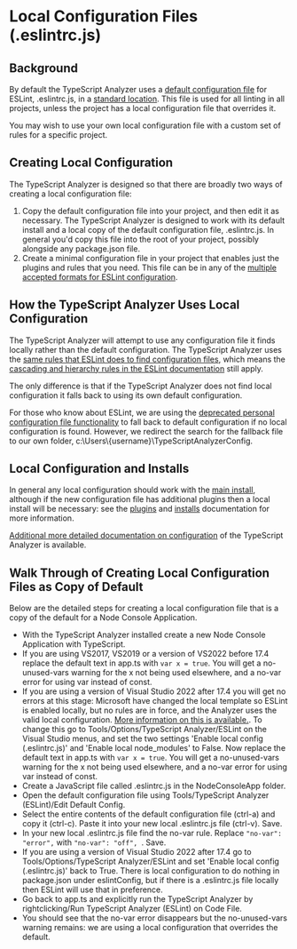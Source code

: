 ﻿# Local Configuration Files (.eslintrc.js)

## Background

By default the TypeScript Analyzer uses a [default configuration file](defaultconfig.md) for ESLint, .eslintrc.js, in a [standard location](defaultconfig.md#location).  This file is used for all linting in all projects, unless the project has a local configuration file that overrides it.

You may wish to use your own local configuration file with a custom set of rules for a specific project.  

## Creating Local Configuration

The TypeScript Analyzer is designed so that there are broadly two ways of creating a local configuration file:

1. Copy the default configuration file into your project, and then edit it as necessary.  The TypeScript Analyzer is designed to work with its default install and a local copy of the default configuration file, .eslintrc.js.  In general you'd copy this file into the root of your project, possibly alongside any package.json file. 
2. Create a minimal configuration file in your project that enables just the plugins and rules that you need.  This file can be in any of the [multiple accepted formats for ESLint configuration](https://eslint.org/docs/user-guide/configuring/configuration-files#configuration-file-formats).

## How the TypeScript Analyzer Uses Local Configuration

The TypeScript Analyzer will attempt to use any configuration file it finds locally rather than the default configuration.  The TypeScript Analyzer uses the [same rules that ESLint does to find configuration files](https://eslint.org/docs/user-guide/configuring/configuration-files#using-configuration-files), which means the [cascading and hierarchy rules in the ESLint documentation](https://eslint.org/docs/user-guide/configuring/configuration-files#cascading-and-hierarchy) still apply.  

The only difference is that if the TypeScript Analyzer does not find local configuration it falls back to using its own default configuration. 

For those who know about ESLint, we are using the [deprecated personal configuration file functionality](https://eslint.org/docs/user-guide/configuring/configuration-files#personal-configuration-files-deprecated) to fall back to default configuration if no local configuration is found.  However, we redirect the search for the fallback file to our own folder, c:\Users\\{username\}\TypeScriptAnalyzerConfig.  

## Local Configuration and Installs

In general any local configuration should work with the [main install](installs.md), although if the new configuration file has additional plugins then a local install will be necessary: see the [plugins](plugins.md) and [installs](installs.md) documentation for more information.

[Additional more detailed documentation on configuration](configuration.md) of the TypeScript Analyzer is available.

## Walk Through of Creating Local Configuration Files as Copy of Default

Below are the detailed steps for creating a local configuration file that is a copy of the default for a Node Console Application.

- With the TypeScript Analyzer installed create a new Node Console Application with TypeScript.    
- If you are using VS2017, VS2019 or a version of VS2022 before 17.4 replace the default text in app.ts with `var x = true`. You will get a no-unused-vars warning for the x not being used elsewhere, and a no-var error for using var instead of const.  
- If you are using a version of Visual Studio 2022 after 17.4 you will get no errors at this stage: Microsoft have changed the local template so ESLint is enabled locally, but no rules are in force, and the Analyzer uses the valid local configuration.  [More information on this is available.](noteonvs2022templates.md).  To change this go to Tools/Options/TypeScript Analyzer/ESLint on the Visual Studio menus, and set the two settings 'Enable local config (.eslintrc.js)' and 'Enable local node_modules' to False.  Now replace the default text in app.ts with `var x = true`. You will get a no-unused-vars warning for the x not being used elsewhere, and a no-var error for using var instead of const. 
- Create a JavaScript file called .eslintrc.js in the NodeConsoleApp folder.
- Open the default configuration file using Tools/TypeScript Analyzer (ESLint)/Edit Default Config.
- Select the entire contents of the default configuration file (ctrl-a) and copy it (ctrl-c).  Paste it into your new local .eslintrc.js file (ctrl-v).  Save.
- In your new local .eslintrc.js file find the no-var rule.  Replace `"no-var": "error",` with `"no-var": "off", `.  Save.
- If you are using a version of Visual Studio 2022 after 17.4 go to Tools/Options/TypeScript Analyzer/ESLint and set 'Enable local config (.eslintrc.js)' back to True.  There is local configuration to do nothing in package.json under eslintConfig, but if there is a .eslintrc.js file locally then ESLint will use that in preference.
- Go back to app.ts and explicitly run the TypeScript Analyzer by rightclicking/Run TypeScript Analyzer (ESLint) on Code File.
- You should see that the no-var error disappears but the no-unused-vars warning remains: we are using a local configuration that overrides the default.